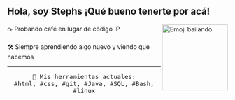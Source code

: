 
## Hola, soy Stephs ¡Qué bueno tenerte por acá!
<p>
<img src="emoji-dance.gif" align="right" width="150" alt="Emoji bailando">
    
  ☕ Probando café en lugar de código :P
    <br><br>
    🛠️ Siempre aprendiendo algo nuevo y viendo que hacemos
  </samp>
</p>

---

<p align="center">
  <samp>
    🧠 Mis herramientas actuales:<br>
#html, #css, #git, #Java, #SQL, #Bash, #linux
  </samp>
</p>
